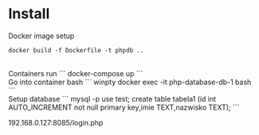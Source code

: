 # Install <br>
Docker image setup<br>
```
docker build -f Dockerfile -t phpdb .. 
```
<br>
Containers run
```
docker-compose up
```
<br>
Go into container bash 
```
winpty docker exec -it php-database-db-1 bash 
```
<br>
Setup database
```
mysql -p
use test; 
create table tabela1 (id int AUTO_INCREMENT not null primary key,imie TEXT,nazwisko TEXT);
```

192.168.0.127:8085/login.php
